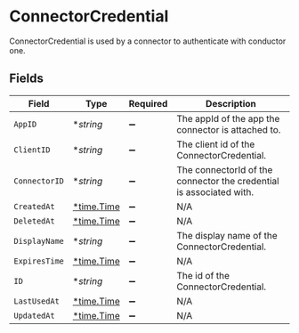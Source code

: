 # ConnectorCredential

ConnectorCredential is used by a connector to authenticate with conductor one.


## Fields

| Field                                                               | Type                                                                | Required                                                            | Description                                                         |
| ------------------------------------------------------------------- | ------------------------------------------------------------------- | ------------------------------------------------------------------- | ------------------------------------------------------------------- |
| `AppID`                                                             | **string*                                                           | :heavy_minus_sign:                                                  | The appId of the app the connector is attached to.                  |
| `ClientID`                                                          | **string*                                                           | :heavy_minus_sign:                                                  | The client id of the ConnectorCredential.                           |
| `ConnectorID`                                                       | **string*                                                           | :heavy_minus_sign:                                                  | The connectorId of the connector the credential is associated with. |
| `CreatedAt`                                                         | [*time.Time](https://pkg.go.dev/time#Time)                          | :heavy_minus_sign:                                                  | N/A                                                                 |
| `DeletedAt`                                                         | [*time.Time](https://pkg.go.dev/time#Time)                          | :heavy_minus_sign:                                                  | N/A                                                                 |
| `DisplayName`                                                       | **string*                                                           | :heavy_minus_sign:                                                  | The display name of the ConnectorCredential.                        |
| `ExpiresTime`                                                       | [*time.Time](https://pkg.go.dev/time#Time)                          | :heavy_minus_sign:                                                  | N/A                                                                 |
| `ID`                                                                | **string*                                                           | :heavy_minus_sign:                                                  | The id of the ConnectorCredential.                                  |
| `LastUsedAt`                                                        | [*time.Time](https://pkg.go.dev/time#Time)                          | :heavy_minus_sign:                                                  | N/A                                                                 |
| `UpdatedAt`                                                         | [*time.Time](https://pkg.go.dev/time#Time)                          | :heavy_minus_sign:                                                  | N/A                                                                 |